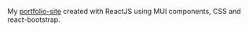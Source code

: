 My [portfolio-site](souliosev.github.io) created with ReactJS using MUI components, CSS and react-bootstrap.

